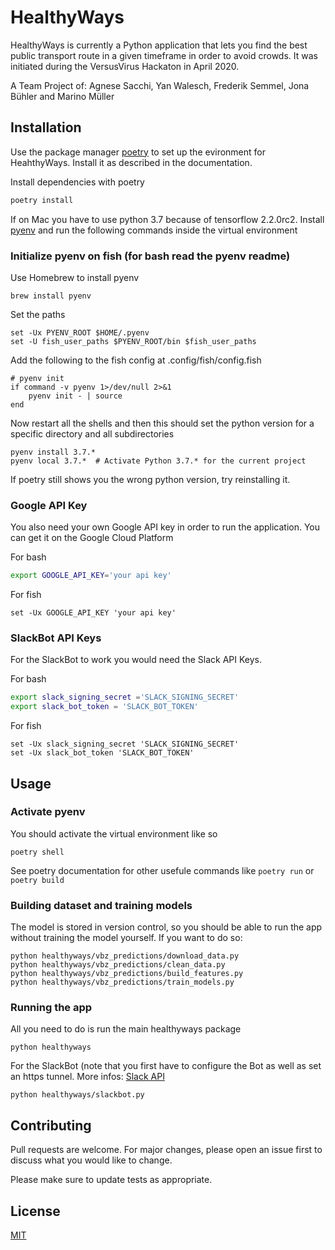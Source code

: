 # HealthyWays

HealthyWays is currently a Python application that lets you find the best public transport route in a given timeframe in order to avoid crowds. It was initiated during the VersusVirus Hackaton in April 2020.

A Team Project of: Agnese Sacchi, Yan Walesch, Frederik Semmel, Jona Bühler and Marino Müller

## Installation

Use the package manager [poetry](https://python-poetry.org/) to set up the evironment for HeahthyWays. Install it as described in the documentation.

Install dependencies with poetry
```bash
poetry install
```

If on Mac you have to use python 3.7 because of tensorflow 2.2.0rc2. Install  [pyenv](https://github.com/pyenv/pyenv) and run the following commands inside the virtual environment

### Initialize pyenv on fish (for bash read the pyenv readme)
Use Homebrew to install pyenv
```
brew install pyenv
```
Set the paths
```
set -Ux PYENV_ROOT $HOME/.pyenv
set -U fish_user_paths $PYENV_ROOT/bin $fish_user_paths
```
Add the following to the fish config at .config/fish/config.fish
```
# pyenv init
if command -v pyenv 1>/dev/null 2>&1
    pyenv init - | source
end
```
Now restart all the shells and then this should set the python version for a specific directory and all subdirectories
```
pyenv install 3.7.*
pyenv local 3.7.*  # Activate Python 3.7.* for the current project
```
If poetry still shows you the wrong python version, try reinstalling it.


### Google API Key
You also need your own Google API key in order to run the application. You can get it on the Google Cloud Platform

For bash
```bash
export GOOGLE_API_KEY='your api key'
```

For fish
```fish
set -Ux GOOGLE_API_KEY 'your api key'
```
### SlackBot API Keys
For the SlackBot to work you would need the Slack API Keys.

For bash
```bash
export slack_signing_secret ='SLACK_SIGNING_SECRET'
export slack_bot_token = 'SLACK_BOT_TOKEN'

```

For fish
```fish
set -Ux slack_signing_secret 'SLACK_SIGNING_SECRET'
set -Ux slack_bot_token 'SLACK_BOT_TOKEN'
```
## Usage

### Activate pyenv

You should activate the virtual environment like so
```
poetry shell
```
See poetry documentation for other usefule commands like ```poetry run``` or ```poetry build```

### Building dataset and training models

The model is stored in version control, so you should be able to run the app without training the model yourself. If you want to do so:

```
python healthyways/vbz_predictions/download_data.py
python healthyways/vbz_predictions/clean_data.py
python healthyways/vbz_predictions/build_features.py
python healthyways/vbz_predictions/train_models.py
```

### Running the app

All you need to do is run the main healthyways package

```
python healthyways
```

For the SlackBot (note that you first have to configure the Bot as well as set an https tunnel. More infos: [Slack API](https://api.slack.com/)

```
python healthyways/slackbot.py
```


## Contributing
Pull requests are welcome. For major changes, please open an issue first to discuss what you would like to change.

Please make sure to update tests as appropriate.

## License
[MIT](https://choosealicense.com/licenses/mit/)
